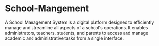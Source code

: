# School-Mangement
A School Management System is a digital platform designed to efficiently manage and streamline all aspects of a school's operations. It enables administrators, teachers, students, and parents to access and manage academic and administrative tasks from a single interface.
